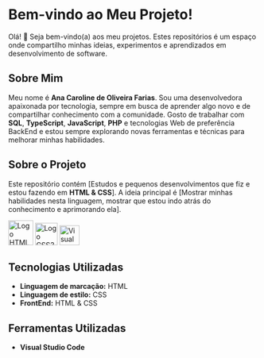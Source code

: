 # Bem-vindo ao Meu Projeto!

Olá! 👋 Seja bem-vindo(a) aos meu projetos. Estes repositórios é um espaço onde compartilho minhas ideias, experimentos e aprendizados em desenvolvimento de software.

## Sobre Mim

Meu nome é **Ana Caroline de Oliveira Farias**. Sou uma desenvolvedora apaixonada por tecnologia, sempre em busca de aprender algo novo e de compartilhar conhecimento com a comunidade. Gosto de trabalhar com **SQL**, **TypeScript**, **JavaScript**, **PHP** e tecnologias Web de preferência BackEnd e estou sempre explorando novas ferramentas e técnicas para melhorar minhas habilidades.

## Sobre o Projeto

Este repositório contém [Estudos e pequenos desenvolvimentos que fiz e estou fazendo em **HTML & CSS**]. A ideia principal é [Mostrar minhas habilidades nesta linguagem, mostrar que estou indo atrás do conhecimento e aprimorando ela]. 

<img src="https://upload.wikimedia.org/wikipedia/commons/6/61/HTML5_logo_and_wordmark.svg" alt="Logo HTML5" width="50"> <img src="https://upload.wikimedia.org/wikipedia/commons/6/62/CSS3_logo.svg" alt="Logo CSS3" width="45"> <img src="https://cdn.jsdelivr.net/gh/devicons/devicon/icons/vscode/vscode-original.svg" alt="Visual Studio Code" width="40" height="40">

## Tecnologias Utilizadas

- **Linguagem de marcação:** HTML
- **Linguagem de estilo:** CSS
- **FrontEnd:** HTML & CSS

## Ferramentas Utilizadas
- **Visual Studio Code**

